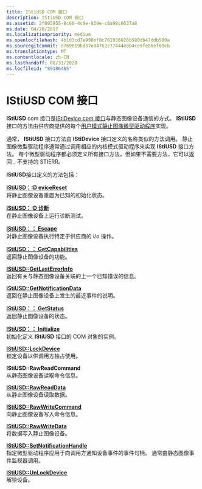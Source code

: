 ```yaml
---
title: IStiUSD COM 接口
description: IStiUSD COM 接口
ms.assetid: 2f805955-8c66-4c9e-839e-c8a98c6637a8
ms.date: 04/20/2017
ms.localizationpriority: medium
ms.openlocfilehash: 4b1d3cd7e998ef0c761936826b580db47ddb500a
ms.sourcegitcommit: e769619bd37e04762c77444e8b4ce9fe86ef09cb
ms.translationtype: MT
ms.contentlocale: zh-CN
ms.lasthandoff: 08/31/2020
ms.locfileid: "89186465"
---
```

# <a name="istiusd-com-interface"></a>IStiUSD COM 接口





**IStiUSD** com 接口是[IStiDevice com 接口](istidevice-com-interface.md)与静态图像设备通信的方式。 **IStiUSD**接口的方法由供应商提供的每个[用户模式静止图像微型驱动程序](overview-of-sti-components.md#ddk-user-mode-still-image-minidrivers-si)实现。

通常， **IStiUSD** 接口方法由 **IStiDevice** 接口定义的名称类似的方法调用。 静止图像微型驱动程序通常通过调用相应的内核模式驱动程序来实现 **IStiUSD** 接口方法。 每个微型驱动程序都必须定义所有接口方法，但如果不需要方法，它可以返回 \_ 不支持的 STIERR。

**IStiUSD**接口定义的方法包括：

<a href="" id="istiusd--devicereset"></a>[**IStiUSD：:D eviceReset**](/windows-hardware/drivers/ddi/stiusd/nf-stiusd-istiusd-devicereset)  
将静止图像设备重置为已知的初始化状态。

<a href="" id="istiusd--diagnostic"></a>[**IStiUSD：:D 诊断**](/windows-hardware/drivers/ddi/stiusd/nf-stiusd-istiusd-diagnostic)  
在静止图像设备上运行诊断测试。

<a href="" id="istiusd--escape"></a>[**IStiUSD：： Escape**](/windows-hardware/drivers/ddi/stiusd/nf-stiusd-istiusd-escape)  
对静止图像设备执行特定于供应商的 i/o 操作。

<a href="" id="istiusd--getcapabilities"></a>[**IStiUSD：： GetCapabilities**](/windows-hardware/drivers/ddi/stiusd/nf-stiusd-istiusd-getcapabilities)  
返回静止图像设备的功能。

<a href="" id="istiusd--getlasterrorinfo"></a>[**IStiUSD::GetLastErrorInfo**](/windows-hardware/drivers/ddi/stiusd/nf-stiusd-istiusd-getlasterrorinfo)  
返回有关与静态图像设备关联的上一个已知错误的信息。

<a href="" id="istiusd--getnotificationdata"></a>[**IStiUSD::GetNotificationData**](/windows-hardware/drivers/ddi/stiusd/nf-stiusd-istiusd-getnotificationdata)  
返回在静止图像设备上发生的最近事件的说明。

<a href="" id="istiusd--getstatus"></a>[**IStiUSD：： GetStatus**](/windows-hardware/drivers/ddi/stiusd/nf-stiusd-istiusd-getstatus)  
返回静止图像设备的状态。

<a href="" id="istiusd--initialize"></a>[**IStiUSD：： Initialize**](/windows-hardware/drivers/ddi/stiusd/nf-stiusd-istiusd-initialize)  
初始化定义 **IStiUSD** 接口的 COM 对象的实例。

<a href="" id="istiusd--lockdevice"></a>[**IStiUSD::LockDevice**](/windows-hardware/drivers/ddi/stiusd/nf-stiusd-istiusd-lockdevice)  
锁定设备以供调用方独占使用。

<a href="" id="istiusd--rawreadcommand"></a>**IStiUSD::RawReadCommand**  
从静态图像设备读取命令信息。

<a href="" id="istiusd--rawreaddata"></a>[**IStiUSD::RawReadData**](/windows-hardware/drivers/ddi/stiusd/nf-stiusd-istiusd-rawreaddata)  
从静止图像设备读取数据。

<a href="" id="istiusd--rawwritecommand"></a>[**IStiUSD::RawWriteCommand**](/windows-hardware/drivers/ddi/stiusd/nf-stiusd-istiusd-rawwritecommand)  
向静止图像设备写入命令信息。

<a href="" id="istiusd--rawwritedata"></a>[**IStiUSD::RawWriteData**](/windows-hardware/drivers/ddi/stiusd/nf-stiusd-istiusd-rawwritedata)  
将数据写入静止图像设备。

<a href="" id="istiusd--setnotificationhandle"></a>[**IStiUSD::SetNotificationHandle**](/windows-hardware/drivers/ddi/stiusd/nf-stiusd-istiusd-setnotificationhandle)  
指定微型驱动程序应用于向调用方通知设备事件的事件句柄。 通常由静态图像事件监视器调用。

<a href="" id="istiusd--unlockdevice"></a>[**IStiUSD::UnLockDevice**](/windows-hardware/drivers/ddi/stiusd/nf-stiusd-istiusd-unlockdevice)  
解锁设备。

 

